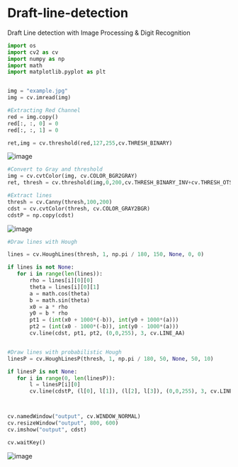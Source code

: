 # Draft-line-detection
Draft Line detection with Image Processing &amp; Digit Recognition

```py
import os
import cv2 as cv
import numpy as np
import math
import matplotlib.pyplot as plt


img = "example.jpg"
img = cv.imread(img)

#Extracting Red Channel
red = img.copy()
red[:, :, 0] = 0
red[:, :, 1] = 0

ret,img = cv.threshold(red,127,255,cv.THRESH_BINARY)

```

![image](https://user-images.githubusercontent.com/73575765/119035699-87e53a80-b9b8-11eb-89e3-7b5c84a6e51f.png)

```py
#Convert to Gray and threshold
img = cv.cvtColor(img, cv.COLOR_BGR2GRAY)
ret, thresh = cv.threshold(img,0,200,cv.THRESH_BINARY_INV+cv.THRESH_OTSU)

#Extract lines
thresh = cv.Canny(thresh,100,200)
cdst = cv.cvtColor(thresh, cv.COLOR_GRAY2BGR)
cdstP = np.copy(cdst)
```

![image](https://user-images.githubusercontent.com/73575765/119035829-ae0ada80-b9b8-11eb-8aa7-cf3bb7dad270.png)
 ```py
 #Draw lines with Hough

lines = cv.HoughLines(thresh, 1, np.pi / 180, 150, None, 0, 0)

if lines is not None:
    for i in range(len(lines)):
        rho = lines[i][0][0]
        theta = lines[i][0][1]
        a = math.cos(theta)
        b = math.sin(theta)
        x0 = a * rho
        y0 = b * rho
        pt1 = (int(x0 + 1000*(-b)), int(y0 + 1000*(a)))
        pt2 = (int(x0 - 1000*(-b)), int(y0 - 1000*(a)))
        cv.line(cdst, pt1, pt2, (0,0,255), 3, cv.LINE_AA)


#Draw lines with probabilistic Hough
linesP = cv.HoughLinesP(thresh, 1, np.pi / 180, 50, None, 50, 10)

if linesP is not None:
    for i in range(0, len(linesP)):
        l = linesP[i][0]
        cv.line(cdstP, (l[0], l[1]), (l[2], l[3]), (0,0,255), 3, cv.LINE_AA)



cv.namedWindow("output", cv.WINDOW_NORMAL)
cv.resizeWindow("output", 800, 600)
cv.imshow("output", cdst)

cv.waitKey()
 ```
 ![image](https://user-images.githubusercontent.com/73575765/119036059-fe823800-b9b8-11eb-86d6-467942efd38f.png)

 
 
